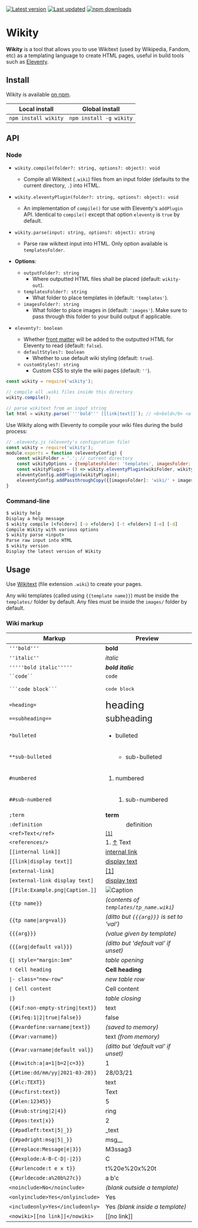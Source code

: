 [![Latest version](https://img.shields.io/github/v/release/Nixinova/Wikity?label=latest%20version&style=flat-square)](https://github.com/Nixinova/Wikity/releases)
[![Last updated](https://img.shields.io/github/release-date/Nixinova/Wikity?label=updated&style=flat-square)](https://github.com/Nixinova/Wikity/releases)
[![npm downloads](https://img.shields.io/npm/dt/wikity?logo=npm)](https://www.npmjs.com/package/wikity)

# Wikity

**Wikity** is a tool that allows you to use Wikitext (used by Wikipedia, Fandom, etc) as a templating language to create HTML pages, useful in build tools such as [Eleventy](https://11ty.dev).

## Install

Wikity is available [on npm](https://www.npmjs.com/package/wikity).

| Local install        | Global install          |
| -------------------- | ----------------------- |
| `npm install wikity` | `npm install -g wikity` |

## API

### Node

- `wikity.compile(folder?: string, options?: object): void`
  - Compile all Wikitext (`.wiki`) files from an input folder (defaults to the current directory, `.`) into HTML.
- `wikity.eleventyPlugin(folder?: string, options?: object): void`
  - An implementation of `compile()` for use with Eleventy's `addPlugin` API. Identical to `compile()` except that option `eleventy` is `true` by default.
- `wikity.parse(input: string, options?: object): string`
  - Parse raw wikitext input into HTML. Only option available is `templatesFolder`.

- **Options**:
  - `outputFolder?: string`
    - Where outputted HTML files shall be placed (default: `wikity-out`).
  - `templatesFolder?: string`
    - What folder to place templates in (default: `'templates'`).
  - `imagesFolder?: string`
    - What folder to place images in (default: `'images'`). Make sure to pass through this folder to your build output if applicable.
- `eleventy?: boolean`
    - Whether [front matter](https://www.11ty.dev/docs/data-frontmatter/) will be added to the outputted HTML for Eleventy to read (default: `false`).
  - `defaultStyles?: boolean`
    - Whether to use default wiki styling (default: `true`).
  - `customStyles?: string`
    - Custom CSS to style the wiki pages (default: `''`).

```js
const wikity = require('wikity');

// compile all .wiki files inside this directory
wikity.compile();

// parse wikitext from an input string
let html = wikity.parse(`'''bold''' [[link|text]]`); // <b>bold</b> <a href="link"...>text</a>
```

Use Wikity along with Eleventy to compile your wiki files during the build process:

```js
// .eleventy.js (eleventy's configuration file)
const wikity = require('wikity');
module.exports = function (eleventyConfig) {
    const wikiFolder = '.'; // current directory
    const wikityOptions = {templatesFolder: 'templates', imagesFolder: 'images'}; // set as needed
    const wikityPlugin = () => wikity.eleventyPlugin(wikiFolder, wikityOptions);
    eleventyConfig.addPlugin(wikityPlugin);
    eleventyConfig.addPassthroughCopy({[imagesFolder]: 'wiki/' + imagesFolder}); // Eleventy does not pass through images by default
}
```

### Command-line
```cmd
$ wikity help
Display a help message
$ wikity compile [<folder>] [-o <folder>] [-t <folder>] [-e] [-d]
Compile Wikity with various options
$ wikity parse <input>
Parse raw input into HTML
$ wikity version
Display the latest version of Wikity
```

## Usage

Use [Wikitext](https://en.wikipedia.org/wiki/Help:Wikitext) (file extension `.wiki`) to create your pages.

Any wiki templates (called using `{{template name}}`) must be inside the `templates/` folder by default.
Any files must be inside the `images/` folder by default.

### Wiki markup

| Markup                           | Preview                                   |
| -------------------------------- | ----------------------------------------- |
| `'''bold'''`                     | **bold**                                  |
| `''italic''`                     | *italic*                                  |
| `'''''bold italic'''''`          | ***bold italic***                         |
| ` ``code`` `                     | `code`                                    |
| ` ```code block``` `             | <pre>code block</pre>                     |
| `=heading=`                      | <big><big><big>heading</big></big></big>  |
| `==subheading==`                 | <big><big>subheading</big></big>          |
| `*bulleted`                      | <ul><li>bulleted</li></ul>                |
| `**sub-bulleted`                 | <ul><ul><li>sub-bulleted</li></ul></ul>   |
| `#numbered`                      | <ol><li>numbered</li></ol>                |
| `##sub-numbered`                 | <ol><ol><li>sub-numbered</li></ol></ol>   |
| `;term`                          | <dt>**term**</dt>                         |
| `:definition`                    | <dd>&emsp;definition</dd>                 |
| `<ref>Text</ref>`                | <sup id=cite-1>[[1]](#ref-1)</sup>        |
| `<references/>`                  | 1. <a id=ref-1>[↑](#cite-1)</a> Text      |
| `[[internal link]]`              | [internal link](#internal_link)           |
| `[[link\|display text]]`         | [display text](#link)                     |
| `[external-link]`                | [[1]](#external-link)                     |
| `[external-link display text]`   | [display text](#external-link)            |
| `[[File:Example.png\|Caption.]]` | ![Caption](Example.png)                   |
| `{{tp name}}`                    | *(contents of `templates/tp_name.wiki`)*  |
| `{{tp name\|arg=val}}`           | *(ditto but `{{{arg}}}` is set to 'val')* |
| `{{{arg}}}`                      | *(value given by template)*               |
| `{{{arg\|default val}}}`         | *(ditto but 'default val' if unset)*      |
| `{\| style="margin:1em"`         | *table opening*                           |
| `! Cell heading`                 | **Cell heading**                          |
| `\|- class="new-row"`            | *new table row*                           |
| `\| Cell content`                | Cell content                              |
| `\|}`                            | *table closing*                           |
| `{{#if:non-empty-string\|text}}` | text                                      |
| `{{#ifeq:1\|2\|true\|false}}`    | false                                     |
| `{{#vardefine:varname\|text}}`   | *(saved to memory)*                       |
| `{{#var:varname}}`               | text *(from memory)*                      |
| `{{#var:varname\|default val}}`  | *(ditto but 'default val' if unset)*      |
| `{{#switch:a\|a=1\|b=2\|c=3}}`   | 1                                         |
| `{{#time:dd/mm/yy\|2021-03-28}}` | 28/03/21                                  |
| `{{#lc:TEXT}}`                   | text                                      |
| `{{#ucfirst:text}}`              | Text                                      |
| `{{#len:12345}}`                 | 5                                         |
| `{{#sub:string\|2\|4}}`          | ring                                      |
| `{{#pos:text\|x}}`               | 2                                         |
| `{{#padleft:text\|5\|_}}`        | _text                                     |
| `{{#padright:msg\|5\|_}}`        | msg__                                     |
| `{{#replace:Message\|e\|3}}`     | M3ssag3                                   |
| `{{#explode:A-B-C-D\|-\|2}}`     | C                                         |
| `{{#urlencode:t e x t}}`         | t%20e%20x%20t                             |
| `{{#urldecode:a%20b%27c}}`       | a b'c                                     |
| `<noinclude>No</noinclude>`      | *(blank outside a template)*              |
| `<onlyinclude>Yes</onlyinclude>` | Yes                                       |
| `<includeonly>Yes</includeonly>` | Yes *(blank inside a template)*           |
| `<nowiki>[[no link]]</nowiki>`   | [[no link]]                               |
